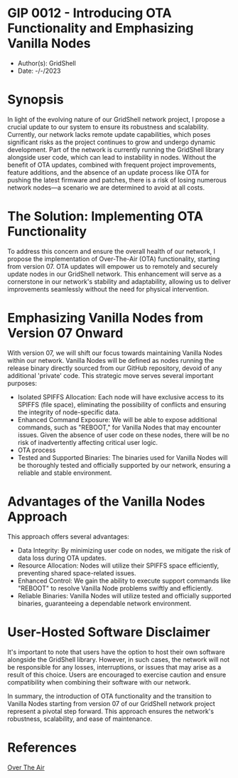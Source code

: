 # GIP 0012 - Introducing OTA Functionality and Emphasizing Vanilla Nodes
- Author(s): GridShell
- Date: -/-/2023

# Synopsis

In light of the evolving nature of our GridShell network project, I propose a crucial update to our system to ensure its robustness and scalability. 
Currently, our network lacks remote update capabilities, which poses significant risks as the project continues to grow and undergo dynamic development. 
Part of the network is currently running the GridShell library alongside user code, which can lead to instability in nodes. Without the benefit of OTA updates, 
combined with frequent project improvements, feature additions, and the absence of an update process like OTA for pushing the latest firmware and patches, 
there is a risk of losing numerous network nodes—a scenario we are determined to avoid at all costs.

# The Solution: Implementing OTA Functionality

To address this concern and ensure the overall health of our network, I propose the implementation of Over-The-Air (OTA) functionality, starting from version 07. 
OTA updates will empower us to remotely and securely update nodes in our GridShell network. This enhancement will serve as a cornerstone in our network's stability and adaptability, 
allowing us to deliver improvements seamlessly without the need for physical intervention.

# Emphasizing Vanilla Nodes from Version 07 Onward

With version 07, we will shift our focus towards maintaining Vanilla Nodes within our network. 
Vanilla Nodes will be defined as nodes running the release binary directly sourced from our GitHub repository, devoid of any additional 'private' code. 
This strategic move serves several important purposes:

- Isolated SPIFFS Allocation: Each node will have exclusive access to its SPIFFS (file space), eliminating the possibility of conflicts and ensuring the integrity of node-specific data.
- Enhanced Command Exposure: We will be able to expose additional commands, such as "REBOOT," for Vanilla Nodes that may encounter issues. Given the absence of user code on these nodes, there will be no risk of inadvertently affecting critical user logic.
- OTA process
- Tested and Supported Binaries: The binaries used for Vanilla Nodes will be thoroughly tested and officially supported by our network, ensuring a reliable and stable environment.

# Advantages of the Vanilla Nodes Approach

This approach offers several advantages:

- Data Integrity: By minimizing user code on nodes, we mitigate the risk of data loss during OTA updates.
- Resource Allocation: Nodes will utilize their SPIFFS space efficiently, preventing shared space-related issues.
- Enhanced Control: We gain the ability to execute support commands like "REBOOT" to resolve Vanilla Node problems swiftly and efficiently.
- Reliable Binaries: Vanilla Nodes will utilize tested and officially supported binaries, guaranteeing a dependable network environment.

# User-Hosted Software Disclaimer

It's important to note that users have the option to host their own software alongside the GridShell library. 
However, in such cases, the network will not be responsible for any losses, interruptions, or issues that may arise as a result of this choice. 
Users are encouraged to exercise caution and ensure compatibility when combining their software with our network.

In summary, the introduction of OTA functionality and the transition to Vanilla Nodes starting from version 07 of our GridShell network project 
represent a pivotal step forward. This approach ensures the network's robustness, scalability, and ease of maintenance.




# References

[Over The Air](https://en.wikipedia.org/wiki/Over-the-air_update)






  
